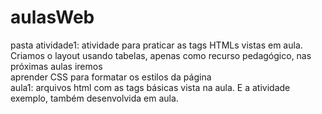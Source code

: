 # aulasWeb  

pasta atividade1: atividade para praticar as tags HTMLs vistas em aula. Criamos o layout usando tabelas, apenas como recurso pedagógico, nas próximas aulas iremos  
aprender CSS para formatar os estilos da página  
aula1: arquivos html com as tags básicas vista na aula. E a atividade exemplo, também desenvolvida em aula.
